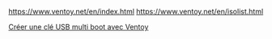 https://www.ventoy.net/en/index.html
https://www.ventoy.net/en/isolist.html

[Créer une clé USB multi boot avec Ventoy](https://lecrabeinfo.net/creer-une-cle-usb-multi-boot-avec-ventoy.html)

